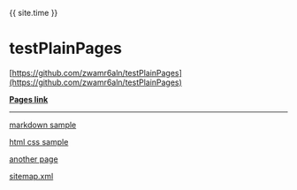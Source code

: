 
{{ site.time }}

# testPlainPages

[https://github.com/zwamr6aln/testPlainPages](https://github.com/zwamr6aln/testPlainPages)

[__Pages link__](https://zwamr6aln.github.io/testPlainPages)

* * *

[markdown sample](markdownSample)

[html css sample](htmlCssSample)

[another page](another-page)

[sitemap.xml](sitemap.xml)
